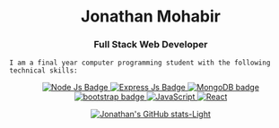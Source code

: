 <h1 align="center">Jonathan Mohabir</h1>
<h3 align="center">Full Stack Web Developer</h3>

<p align ="left"> 
  
    I am a final year computer programming student with the following technical skills: 
   <p align="center">
<a href="https://nodejs.org/en/" target="__blank"> <img alt="Node Js Badge" src="https://img.shields.io/badge/Node.js-339933?style=for-the-badge&logo=nodedotjs&logoColor=white"/> </a> 
<a href="https://expressjs.com/" target="__blank"> <img alt="Express Js Badge" src="https://img.shields.io/badge/Express.js-000000?style=for-the-badge&logo=express&logoColor=white"/> </a> 
<a href="https://www.mongodb.com/" target="__blank"> <img alt="MongoDB badge" src="https://img.shields.io/badge/MongoDB-4EA94B?style=for-the-badge&logo=mongodb&logoColor=white"/> </a>
 <a href="https://getbootstrap.com/" target="__blank"> <img alt="bootstrap badge" src="https://img.shields.io/badge/Bootstrap-563D7C?style=for-the-badge&logo=bootstrap&logoColor=white"/> </a>
 <a href="https://developer.mozilla.org/en-US/docs/Web/JavaScript" target="__blank"> <img alt="JavaScript" src="https://img.shields.io/badge/javascript%20-%23323330.svg?&style=for-the-badge&logo=javascript&logoColor=%23F7DF1E"/> </a> 
       <a href="https://reactjs.org/" target="__blank"> <img alt="React" src="https://img.shields.io/badge/react%20-%2320232a.svg?&style=for-the-badge&logo=react&logoColor=%2361DAFB"/> </a> 


<div align="center">

[![Jonathan's GitHub stats-Light](https://github-readme-stats.vercel.app/api?username=jonathan-mohabir2001&show_icons=true&theme=default#gh-light-mode-only)](https://github.com/jonathan-mohabir2001/github-readme-stats#gh-light-mode-only)
</div>

